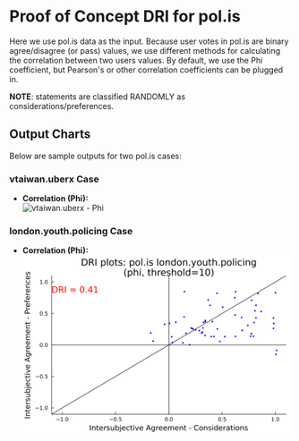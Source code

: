 # Proof of Concept DRI for pol.is

Here we use pol.is data as the input. Because user votes in pol.is are binary agree/disagree (or pass) values, we use different methods for calculating the correlation between two users values. By default, we use the Phi coefficient, but Pearson's or other correlation coefficients can be plugged in. 

**NOTE**: statements are classified RANDOMLY as considerations/preferences.

## Output Charts

Below are sample outputs for two pol.is cases:

### vtaiwan.uberx Case

- **Correlation (Phi):**  
  ![vtaiwan.uberx - Phi](../published-output/poc-polis/vtaiwan-uberx.policing-ICplot-phi.png)


### london.youth.policing Case

- **Correlation (Phi):**  
  ![london.youth.policing - Phi](../published-output/poc-polis/london.youth.policing-ICplot-phi.png)